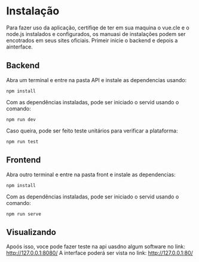 # Instalação

Para fazer uso da aplicação, certifiqe de ter em sua maquina o vue.cle e o node.js instalados e configurados, os manuasi de instalações podem ser encotrados em seus sites oficiais. Primeir inicie o backend e depois a ainterface.

## Backend

Abra um terminal e entre na pasta API e instale as dependencias usando:

```
npm install
```

Com as dependências instaladas, pode ser iniciado o servid usando o comando:

```
npm run dev
```

Caso queira, pode ser feito teste unitários para verificar a plataforma:

```
npm run test
```

## Frontend

Abra outro terminal e entre na pasta front e instale as dependencias:

```
npm install
```

Com as dependências instaladas, pode ser iniciado o servid usando o comando:

```
npm run serve
```

## Visualizando

Apoós isso, voce pode fazer teste na api uasdno algum software no link: http://127.0.0.1:8080/
A interface poderá ser vista no link: http://127.0.0.1:80/
